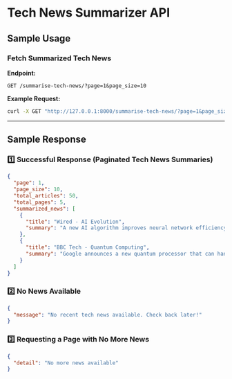 # Tech News Summarizer API

## **Sample Usage**

### **Fetch Summarized Tech News**
**Endpoint:**
```http
GET /summarise-tech-news/?page=1&page_size=10
```

**Example Request:**
```bash
curl -X GET "http://127.0.0.1:8000/summarise-tech-news/?page=1&page_size=10" -H "Accept: application/json"
```

---

## **Sample Response**
### **1️⃣ Successful Response (Paginated Tech News Summaries)**
```json
{
  "page": 1,
  "page_size": 10,
  "total_articles": 50,
  "total_pages": 5,
  "summarized_news": [
    {
      "title": "Wired - AI Evolution",
      "summary": "A new AI algorithm improves neural network efficiency by 300%."
    },
    {
      "title": "BBC Tech - Quantum Computing",
      "summary": "Google announces a new quantum processor that can handle complex calculations faster."
    }
  ]
}
```

### **2️⃣ No News Available**
```json
{
  "message": "No recent tech news available. Check back later!"
}
```

### **3️⃣ Requesting a Page with No More News**
```json
{
  "detail": "No more news available"
}
```